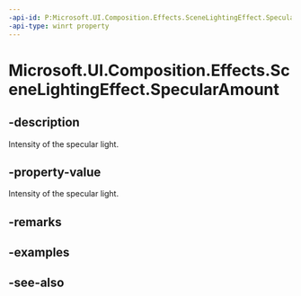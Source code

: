 ```yaml
---
-api-id: P:Microsoft.UI.Composition.Effects.SceneLightingEffect.SpecularAmount
-api-type: winrt property
---
```


<!-- Property syntax
public float SpecularAmount { get;  set; }
-->

# Microsoft.UI.Composition.Effects.SceneLightingEffect.SpecularAmount

## -description
Intensity of the specular light.

## -property-value
Intensity of the specular light.

## -remarks

## -examples

## -see-also
